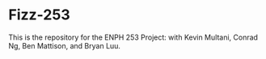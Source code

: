 Fizz-253
========

This is the repository for the ENPH 253 Project: with Kevin Multani, Conrad Ng, Ben Mattison, and Bryan Luu.
